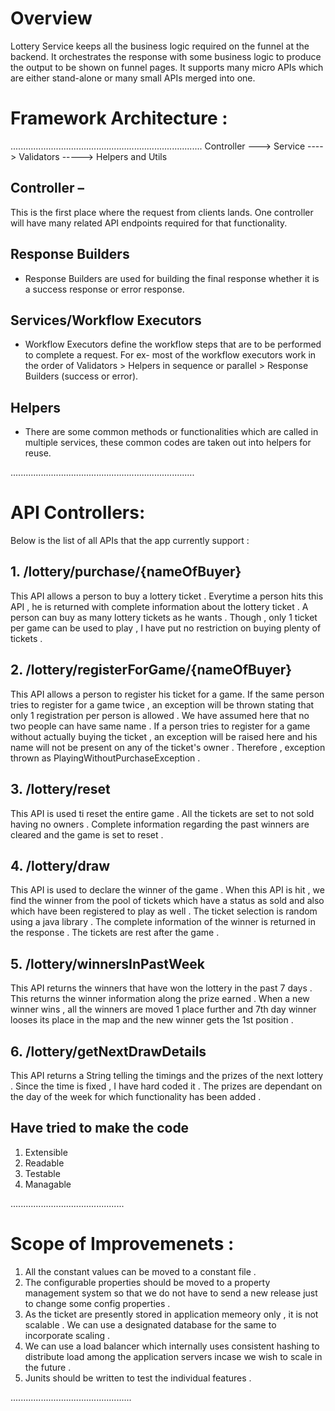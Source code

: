 # Overview

Lottery Service keeps all the business logic required on the funnel at the backend. It orchestrates the response with some business logic to produce the output to be shown on funnel pages. It supports many micro APIs which are either stand-alone or many small APIs merged into one.

# Framework Architecture :
............................................................................
Controller ---> Service ----> Validators -----> Helpers and Utils

## Controller – 
This is the first place where the request from clients lands. One controller will have many related API endpoints required for that functionality.

## Response Builders 
- Response Builders are used for building the final response whether it is a success response or error response.

## Services/Workflow Executors
- Workflow Executors define the workflow steps that are to be performed to complete a request. For ex- most of the workflow executors work in the order of  Validators > Helpers in sequence or parallel > Response Builders (success or error).

## Helpers 
- There are some common methods or functionalities which are called in multiple services, these common codes are taken out into helpers for reuse.

.........................................................................

# API Controllers:

Below is the list of all APIs that the app currently support :

## 1. /lottery/purchase/{nameOfBuyer}

This API allows a person to buy a lottery ticket . Everytime a person hits this API , he is returned with complete information about the lottery ticket . A person can buy as many lottery tickets as he wants . Though , only 1 ticket per game can be used to play , I have put no restriction on buying plenty of tickets .

## 2. /lottery/registerForGame/{nameOfBuyer}

This API allows a person to register his ticket for a game. If the same person tries to register for a game twice , an exception will be thrown stating that only 1 registration per person is allowed . We have assumed here that no two people can have same name .
If a person tries to register for a game without actually buying the ticket , an exception will be raised here and his name will not be present on any of the ticket's owner . Therefore , exception thrown as PlayingWithoutPurchaseException .

## 3. /lottery/reset

This API is used ti reset the entire game . All the tickets are set to not sold having no owners . Complete information regarding the past winners are cleared and the game is set to reset .

## 4. /lottery/draw

This API is used to declare the winner of the game . When this API is hit , we find the winner from the pool of tickets which have a status as sold and also which have been registered to play as well . The ticket selection is random using a java library . The complete information of the winner is returned in the response . The tickets are rest after the game .

## 5. /lottery/winnersInPastWeek

This API returns the winners that have won the lottery in the past 7 days . This returns the winner information along the prize earned . When a new winner wins , all the winners are moved 1 place further and 7th day winner looses its place in the map and the new winner gets the 1st position .

## 6. /lottery/getNextDrawDetails

This API returns a String telling the timings and the prizes of the next lottery . Since the time is fixed , I have hard coded it . The prizes are dependant on the day of the week for which functionality has been added .


## Have tried to make the code
1. Extensible
2. Readable
3. Testable
4. Managable

.............................................

# Scope of Improvemenets :

1. All the constant values can be moved to a constant file .
2. The configurable properties should be moved to a property management system so that we do not have to send a new release just to change some config properties .
3. As the ticket are presently stored in application memeory only , it is not scalable . We can use a designated database for the same to incorporate scaling .
4. We can use a load balancer which internally uses consistent hashing to distribute load among the application servers incase we wish to scale in the future .
5. Junits should be written to test the individual features .

................................................
